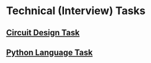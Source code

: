 # Technical (Interview) Tasks

## [Circuit Design Task](https://github.com/mbz4/Technical_Interview/blob/main/Circuit_Design_Task/)

## [Python Language Task](https://github.com/mbz4/Technical_Interview/blob/main/Python_test)
